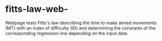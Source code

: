 # fitts-law-web-
Webpage tests Fitts's law describing the time to make aimed movements (MT) with an index of difficulty (ID) and determining the constants of the corresponding regression line depending on the input data. 
 
